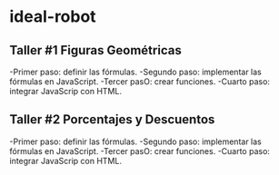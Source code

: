 # ideal-robot

## Taller #1 Figuras Geométricas

-Primer paso: definir las fórmulas.
-Segundo paso: implementar las fórmulas en JavaScript.
-Tercer pasO: crear funciones.
-Cuarto paso: integrar JavaScrip con HTML.

## Taller #2 Porcentajes y Descuentos

-Primer paso: definir las fórmulas.
-Segundo paso: implementar las fórmulas en JavaScript.
-Tercer pasO: crear funciones.
-Cuarto paso: integrar JavaScrip con HTML.
